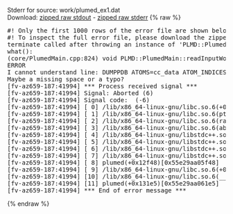 Stderr for source:  work/plumed_ex1.dat   
Download: [zipped raw stdout](plumed_ex1.dat.plumed.stdout.txt.zip) - [zipped raw stderr](plumed_ex1.dat.plumed.stderr.txt.zip) 
{% raw %}
<pre>
#! Only the first 1000 rows of the error file are shown below
#! To inspect the full error file, please download the zipped raw stderr file above
terminate called after throwing an instance of 'PLMD::Plumed::ExceptionError'
what():
(core/PlumedMain.cpp:824) void PLMD::PlumedMain::readInputWords(const std::vector<std::__cxx11::basic_string<char> >&)
ERROR
I cannot understand line: DUMPPDB ATOMS=cc_data ATOM_INDICES=@nonhydrogens FILE=traj.pdb
Maybe a missing space or a typo?
[fv-az659-187:41994] *** Process received signal ***
[fv-az659-187:41994] Signal: Aborted (6)
[fv-az659-187:41994] Signal code:  (-6)
[fv-az659-187:41994] [ 0] /lib/x86_64-linux-gnu/libc.so.6(+0x42520)[0x7fa68b642520]
[fv-az659-187:41994] [ 1] /lib/x86_64-linux-gnu/libc.so.6(pthread_kill+0x12c)[0x7fa68b6969fc]
[fv-az659-187:41994] [ 2] /lib/x86_64-linux-gnu/libc.so.6(raise+0x16)[0x7fa68b642476]
[fv-az659-187:41994] [ 3] /lib/x86_64-linux-gnu/libc.so.6(abort+0xd3)[0x7fa68b6287f3]
[fv-az659-187:41994] [ 4] /lib/x86_64-linux-gnu/libstdc++.so.6(+0xa2b9e)[0x7fa68baa2b9e]
[fv-az659-187:41994] [ 5] /lib/x86_64-linux-gnu/libstdc++.so.6(+0xae20c)[0x7fa68baae20c]
[fv-az659-187:41994] [ 6] /lib/x86_64-linux-gnu/libstdc++.so.6(+0xae277)[0x7fa68baae277]
[fv-az659-187:41994] [ 7] /lib/x86_64-linux-gnu/libstdc++.so.6(__cxa_rethrow+0x4b)[0x7fa68baae52b]
[fv-az659-187:41994] [ 8] plumed(+0x12f48)[0x55e29aa05f48]
[fv-az659-187:41994] [ 9] /lib/x86_64-linux-gnu/libc.so.6(+0x29d90)[0x7fa68b629d90]
[fv-az659-187:41994] [10] /lib/x86_64-linux-gnu/libc.so.6(__libc_start_main+0x80)[0x7fa68b629e40]
[fv-az659-187:41994] [11] plumed(+0x131e5)[0x55e29aa061e5]
[fv-az659-187:41994] *** End of error message ***
</pre>
{% endraw %}
